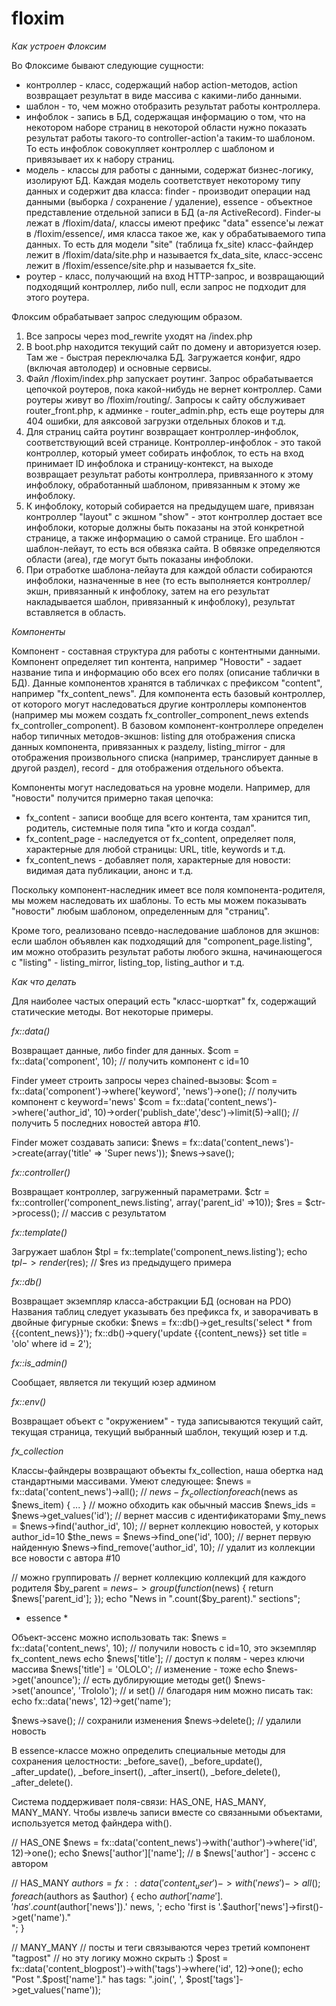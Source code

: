 floxim
======

*Как устроен Флоксим*

Во Флоксиме бывают следующие сущности:
 - контроллер - класс, содержащий набор action-методов, action возвращает результат в виде массива с какими-либо данными.
 - шаблон - то, чем можно отобразить результат работы контроллера.
 - инфоблок - запись в БД, содержащая информацию о том, что на некотором наборе страниц в некоторой области нужно показать результат работы такого-то controller-action'а таким-то шаблоном. То есть инфоблок совокупляет контроллер с шаблоном и привязывает их к набору страниц.
 - модель - классы для работы с данными, содержат бизнес-логику, изолируют БД. Каждая модель соответствует некоторому типу данных и содержит два класса: finder - производит операции над данными (выборка / сохранение / удаление), essence - объектное представление отдельной записи в БД (а-ля ActiveRecord). Finder-ы лежат в /floxim/data/, классы имеют префикс "data" essence'ы лежат в /floxim/essence/, имя класса такое же, как у обрабатываемого типа данных. То есть для модели "site" (таблица fx_site) класс-файндер лежит в /floxim/data/site.php и называется fx_data_site, класс-эссенс лежит в /floxim/essence/site.php и называется fx_site.
 - роутер - класс, получающий на вход HTTP-запрос, и возвращающий подходящий контроллер, либо null, если запрос не подходит для этого роутера.

Флоксим обрабатывает запрос следующим образом.

1. Все запросы через mod_rewrite уходят на /index.php
2. В boot.php находится текущий сайт по домену и авторизуется юзер. Там же - быстрая переключалка БД. Загружается конфиг, ядро (включая автолодер) и основные сервисы.
3. Файл /floxim/index.php запускает роутинг. Запрос обрабатывается цепочкой роутеров, пока какой-нибудь не вернет контроллер. Сами роутеры живут во /floxim/routing/. Запросы к сайту обслуживает router_front.php, к админке - router_admin.php, есть еще роутеры для 404 ошибки, для аяксовой загрузки отдельных блоков и т.д.
4. Для страниц сайта роутинг возвращает контроллер-инфоблок, соответствующий всей странице. Контроллер-инфоблок - это такой контроллер, который умеет собирать инфоблок, то есть на вход принимает ID инфоблока и страницу-контекст, на выходе возвращает результат работы контроллера, привязанного к этому инфоблоку, обработанный шаблоном, привязанным к этому же инфоблоку. 
5. К инфоблоку, который собирается на предыдущем шаге, привязан контроллер "layout" с экшном "show" - этот контроллер достает все инфоблоки, которые должны быть показаны на этой конкретной странице, а также информацию о самой странице. Его шаблон - шаблон-лейаут, то есть вся обвязка сайта. В обвязке определяются области (area), где могут быть показаны инфоблоки.
6. При отработке шаблона-лейаута для каждой области собираются инфоблоки, назначенные в нее (то есть выполняется контроллер/экшн, привязанный к инфоблоку, затем на его результат накладывается шаблон, привязанный к инфоблоку), результат вставляется в область.

*Компоненты*

Компонент - составная структура для работы с контентными данными. Компонент определяет тип контента, например "Новости" - задает название типа и информацию обо всех его полях (описание таблички в БД). Данные компонентов хранятся в табличках с префиксом "content", например "fx_content_news". Для компонента есть базовый контроллер, от которого могут наследоваться другие контроллеры компонентов (например мы можем создать fx_controller_component_news extends fx_controller_component). В базовом компонент-контроллере определен набор типичных методов-экшнов: listing для отображения списка данных компонента, привязанных к разделу, listing_mirror - для отображения произвольного списка (например, транслирует данные в другой раздел), record - для отображения отдельного объекта.

Компоненты могут наследоваться на уровне модели. Например, для "новости" получится примерно такая цепочка:
 - fx_content - записи вообще для всего контента, там хранится тип, родитель, системные поля типа "кто и когда создал".
 - fx_content_page - наследуется от fx_content, определяет поля, характерные для любой страницы: URL, title, keywords и т.д.
 - fx_content_news - добавляет поля, характерные для новости: видимая дата публикации, анонс и т.д.

Поскольку компонент-наследник имеет все поля компонента-родителя, мы можем наследовать их шаблоны. То есть мы можем показывать "новости" любым шаблоном, определенным для "страниц".

Кроме того, реализовано псевдо-наследование шаблонов для экшнов: если шаблон объявлен как подходящий для "component_page.listing", им можно отобразить результат работы любого экшна, начинающегося с "listing" - listing_mirror, listing_top, listing_author и т.д.

*Как что делать*

Для наиболее частых операций есть "класс-шорткат" fx, содержащий статические методы. Вот некоторые примеры.

*fx::data()*

Возвращает данные, либо finder для данных.
    $com = fx::data('component', 10); // получить компонент с id=10

Finder умеет строить запросы через chained-вызовы:
    $com = fx::data('component')->where('keyword', 'news')->one(); // получить компонент с keyword='news'
    $com = fx::data('content_news')->where('author_id', 10)->order('publish_date','desc')->limit(5)->all(); // получить 5 последних новостей автора #10.

Finder может создавать записи:
    $news = fx::data('content_news')->create(array('title' => 'Super news'));
    $news->save();

*fx::controller()*

Возвращает контроллер, загруженный параметрами.
    $ctr = fx::controller('component_news.listing', array('parent_id' =>10));
    $res = $ctr->process(); // массив с результатом

*fx::template()*

Загружает шаблон
$tpl = fx::template('component_news.listing');
echo $tpl->render($res); // $res из предыдущего примера

*fx::db()*

Возвращает экземпляр класса-абстракции БД (основан на PDO)
Названия таблиц следует указывать без префикса fx, и заворачивать в двойные фигурные скобки:
$news = fx::db()->get_results('select * from {{content_news}}');
fx::db()->query('update {{content_news}} set title = 'olo' where id = 2');

*fx::is_admin()*

Сообщает, является ли текущий юзер админом

*fx::env()*

Возвращает объект с "окружением" - туда записываются текущий сайт, текущая страница, текущий выбранный шаблон, текущий юзер и т.д.

*fx_collection*

Классы-файндеры возвращают объекты fx_collection, наша обертка над стандартными массивами. Умеют следующее:
$news = fx::data('content_news')->all(); // $news - fx_collection
foreach ($news as $news_item) { ... } // можно обходить как обычный массив
$news_ids = $news->get_values('id'); // вернет массив с идентификаторами
$my_news = $news->find('author_id', 10); // вернет коллекцию новостей, у которых author_id=10
$the_news = $news->find_one('id', 100); // вернет первую найденную
$news->find_remove('author_id', 10); // удалит из коллекции все новости с автора #10

// можно группировать
// вернет коллекцию коллекций для каждого родителя
$by_parent = $news->group( function($news) {
    return $news['parent_id'];
});
echo "News in  ".count($by_parent)." sections";

* essence *

Объект-эссенс можно использовать так:
$news = fx::data('content_news', 10); // получили новость с id=10, это экземпляр fx_content_news
echo $news['title']; // доступ к полям  - через ключи массива
$news['title'] = 'OLOLO'; // изменение - тоже
echo $news->get('anounce'); // есть дублирующие методы get()
$news->set('anounce', 'Trololo'); // и set()
// благодаря ним можно писать так:
echo fx::data('news', 12)->get('name');

$news->save(); // сохранили изменения
$news->delete(); // удалили новость

В essence-классе можно определить специальные методы для сохранения целостности: _before_save(), _before_update(), _after_update(), _before_insert(), _after_insert(), _before_delete(), _after_delete().

Система поддерживает поля-связи: HAS_ONE, HAS_MANY, MANY_MANY.
Чтобы извлечь записи вместе со связанными объектами, используется метод файндера with().

// HAS_ONE
$news = fx::data('content_news')->with('author')->where('id', 12)->one();
echo $news['author']['name']; // в $news['author'] - эссенс с автором

// HAS_MANY
$authors = fx::data('content_user')->with('news')->all();
foreach ($authors as $author) {
   echo $author['name'].' has '.count($author['news']).' news, ';
   echo 'first is '.$author['news']->first()->get('name')."<br />";
}

// MANY_MANY
// посты и теги связываются через третий компонент "tagpost"
// но эту логику можно скрыть :)
$post = fx::data('content_blogpost')->with('tags')->where('id', 12)->one();
echo "Post ".$post['name']." has tags: ".join(', ', $post['tags']->get_values('name'));
